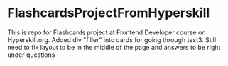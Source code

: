 # FlashcardsProjectFromHyperskill
This is repo for Flashcards project at Frontend Developer course on Hyperskill.org.
Added div "filler" into cards for going through test3.
Still need to fix layout to be in the middle of the page and answers to be right under questions
